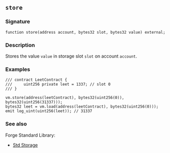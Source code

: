 ## `store`

### Signature

```solidity
function store(address account, bytes32 slot, bytes32 value) external;
```

### Description

Stores the value `value` in storage slot `slot` on account `account`.

### Examples

```solidity
/// contract LeetContract {
///     uint256 private leet = 1337; // slot 0
/// }

vm.store(address(leetContract), bytes32(uint256(0)), bytes32(uint256(31337)));
bytes32 leet = vm.load(address(leetContract), bytes32(uint256(0)));
emit log_uint(uint256(leet)); // 31337
```

### See also

Forge Standard Library:

- [Std Storage](../reference/forge-std/std-storage.md)